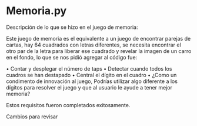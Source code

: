 # Memoria.py
Descripción de lo que se hizo en el juego de memoria:

Este juego de memoria es el equivalente a un juego de encontrar parejas de cartas, hay 64 cuadrados con letras diferentes, se necesita encontrar el otro par de la letra para liberar ese cuadrado y revelar la imagen de un carro en el fondo, lo que se nos pidió agregar al código fue:

•	Contar y desplegar el número de taps
•	Detectar cuando todos los cuadros se han destapado
•	Central el dígito en el cuadro
•	¿Como un condimento de innovación al juego, Podrías utilizar algo diferente a los dígitos para resolver el juego y que al usuario le ayude a tener mejor memoria?

Estos requisitos fueron completados exitosamente.


Cambios para revisar
